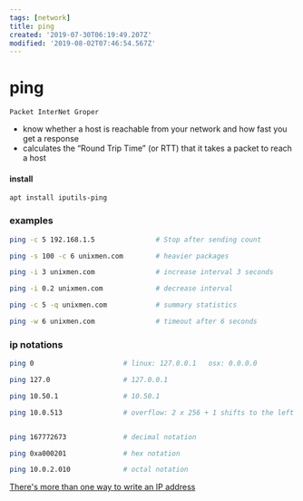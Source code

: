 ```yaml
---
tags: [network]
title: ping
created: '2019-07-30T06:19:49.207Z'
modified: '2019-08-02T07:46:54.567Z'
---
```


# ping 

`Packet InterNet Groper`

* know whether a host is reachable from your network and how fast you get a response
* calculates the “Round Trip Time” (or RTT) that it takes a packet to reach a host

#### install
`apt install iputils-ping`

### examples
```sh
ping -c 5 192.168.1.5               # Stop after sending count

ping -s 100 -c 6 unixmen.com        # heavier packages

ping -i 3 unixmen.com               # increase interval 3 seconds

ping -i 0.2 unixmen.com             # decrease interval

ping -c 5 -q unixmen.com            # summary statistics

ping -w 6 unixmen.com               # timeout after 6 seconds
```

### ip notations
```sh
ping 0                      # linux: 127.0.0.1   osx: 0.0.0.0

ping 127.0                  # 127.0.0.1

ping 10.50.1                # 10.50.1

ping 10.0.513               # overflow: 2 x 256 + 1 shifts to the left


ping 167772673              # decimal notation

ping 0xa000201              # hex notation

ping 10.0.2.010             # octal notation
```
[There's more than one way to write an IP address](https://ma.ttias.be/theres-more-than-one-way-to-write-an-ip-address/)
